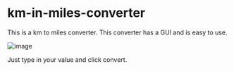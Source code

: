 # km-in-miles-converter
This is a km to miles converter. This converter has a GUI and is easy to use.

![image](https://github.com/Masterx0202/km-in-miles-converter/assets/146135415/e28cbf38-511f-4911-b9a6-8f1e43829b2b)

Just type in your value and click convert.
